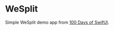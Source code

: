 # WeSplit
Simple WeSplit demo app from [100 Days of SwifUI](https://www.hackingwithswift.com/100/swiftui).
